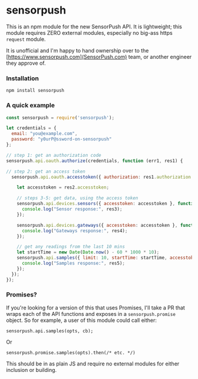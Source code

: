 # sensorpush

This is an npm module for the new SensorPush API. It is lightweight; this module requires ZERO external modules, especially no big-ass https `request` module.

It is unofficial and I'm happy to hand ownership over to the [https://www.sensorpush.com](SensorPush.com) team, or another engineer they approve of.

### Installation

```
npm install sensorpush
```

### A quick example

```javascript
const sensorpush = require('sensorpush');

let credentials = {
  email: "you@example.com",
  password: "y0urP@ssword-on-sensorpush"
};

// step 1: get an authorization code
sensorpush.api.oauth.authorize(credentials, function (err1, res1) {

// step 2: get an access token
  sensorpush.api.oauth.accesstoken({ authorization: res1.authorization }, function (err2, res2) {

    let accesstoken = res2.accesstoken;

    // steps 3-5: get data, using the access token
    sensorpush.api.devices.sensors({ accesstoken: accesstoken }, function (err3, res3) {
      console.log("Sensor response:", res3);
    });

    sensorpush.api.devices.gateways({ accesstoken: accesstoken }, function (err4, res4) {
      console.log("Gateways response:", res4);
    });

    // get any readings from the last 10 mins
    let startTime = new Date(Date.now() - 60 * 1000 * 10);
    sensorpush.api.samples({ limit: 10, startTime: startTime, accesstoken: accesstoken }, function (err5, res5) {
      console.log("Samples response:", res5);
    });
  });
});
```

### Promises?

If you're looking for a version of this that uses Promises, I'll take a PR that wraps each of the API functions and exposes in a `sensorpush.promise` object.  So for example, a user of this module could call either:

```
sensorpush.api.samples(opts, cb);
```

Or


```
sensorpush.promise.samples(opts).then(/* etc. */)
```

This should be in as plain JS and require no external modules for either inclusion or building.
